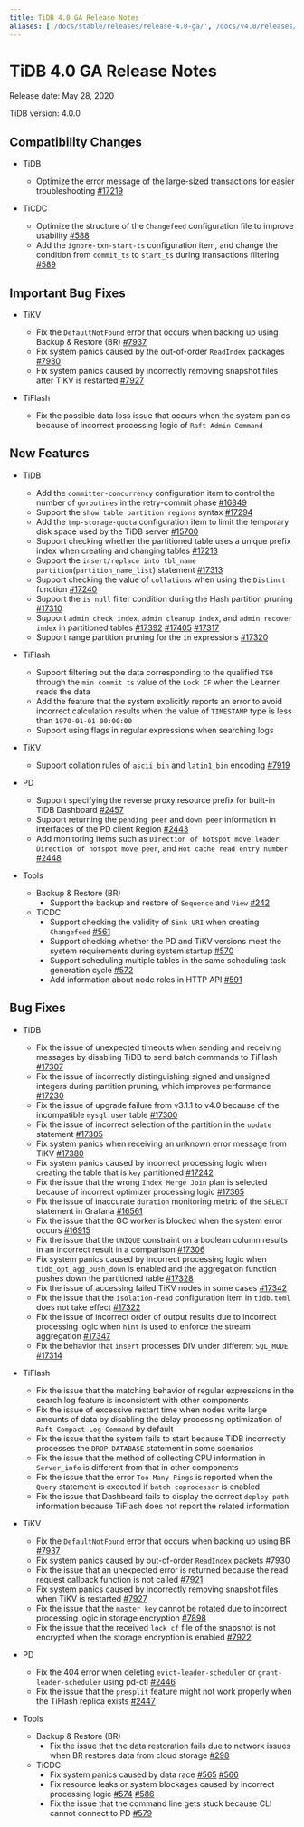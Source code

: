 ```yaml
---
title: TiDB 4.0 GA Release Notes
aliases: ['/docs/stable/releases/release-4.0-ga/','/docs/v4.0/releases/release-4.0-ga/']
---
```


# TiDB 4.0 GA Release Notes

Release date: May 28, 2020

TiDB version: 4.0.0

## Compatibility Changes

* TiDB
    - Optimize the error message of the large-sized transactions for easier troubleshooting [#17219](https://github.com/pingcap/tidb/pull/17219)

* TiCDC
    - Optimize the structure of the `Changefeed` configuration file to improve usability [#588](https://github.com/pingcap/tiflow/pull/588)
    - Add the `ignore-txn-start-ts` configuration item, and change the condition from `commit_ts` to `start_ts` during transactions filtering [#589](https://github.com/pingcap/tiflow/pull/589)

## Important Bug Fixes

* TiKV
    - Fix the `DefaultNotFound` error that occurs when backing up using Backup & Restore (BR) [#7937](https://github.com/tikv/tikv/pull/7937)
    - Fix system panics caused by the out-of-order `ReadIndex` packages [#7930](https://github.com/tikv/tikv/pull/7930)
    - Fix system panics caused by incorrectly removing snapshot files after TiKV is restarted [#7927](https://github.com/tikv/tikv/pull/7927)

* TiFlash
    - Fix the possible data loss issue that occurs when the system panics because of incorrect processing logic of `Raft Admin Command`

## New Features

* TiDB
    - Add the `committer-concurrency` configuration item to control the number of `goroutines` in the retry-commit phase [#16849](https://github.com/pingcap/tidb/pull/16849)
    - Support the `show table partition regions` syntax [#17294](https://github.com/pingcap/tidb/pull/17294)
    - Add the `tmp-storage-quota` configuration item to limit the temporary disk space used by the TiDB server [#15700](https://github.com/pingcap/tidb/pull/15700)
    - Support checking whether the partitioned table uses a unique prefix index when creating and changing tables [#17213](https://github.com/pingcap/tidb/pull/17213)
    - Support the `insert/replace into tbl_name partition`(`partition_name_list`) statement [#17313](https://github.com/pingcap/tidb/pull/17313)
    - Support checking the value of `collations` when using the `Distinct` function [#17240](https://github.com/pingcap/tidb/pull/17240)
    - Support the `is null` filter condition during the Hash partition pruning [#17310](https://github.com/pingcap/tidb/pull/17310)
    - Support `admin check index`, `admin cleanup index`, and `admin recover index` in partitioned tables [#17392](https://github.com/pingcap/tidb/pull/17392) [#17405](https://github.com/pingcap/tidb/pull/17405) [#17317](https://github.com/pingcap/tidb/pull/17317)
    - Support range partition pruning for the `in` expressions  [#17320](https://github.com/pingcap/tidb/pull/17320)

* TiFlash
    - Support filtering out the data corresponding to the qualified `TSO` through the `min commit ts` value of the `Lock CF` when the Learner reads the data
    - Add the feature that the system explicitly reports an error to avoid incorrect calculation results when the value of `TIMESTAMP` type is less than `1970-01-01 00:00:00`
    - Support using flags in regular expressions when searching logs

* TiKV
    - Support collation rules of `ascii_bin` and `latin1_bin` encoding [#7919](https://github.com/tikv/tikv/pull/7919)

* PD
    - Support specifying the reverse proxy resource prefix for built-in TiDB Dashboard [#2457](https://github.com/pingcap/pd/pull/2457)
    - Support returning the `pending peer` and `down peer` information in interfaces of the PD client Region [#2443](https://github.com/pingcap/pd/pull/2443)
    - Add monitoring items such as `Direction of hotspot move leader`, `Direction of hotspot move peer`, and `Hot cache read entry number` [#2448](https://github.com/pingcap/pd/pull/2448)

* Tools
    + Backup & Restore (BR)
        - Support the backup and restore of `Sequence` and `View` [#242](https://github.com/pingcap/br/pull/242)
    + TiCDC
        - Support checking the validity of `Sink URI` when creating `Changefeed` [#561](https://github.com/pingcap/tiflow/pull/561)
        - Support checking whether the PD and TiKV versions meet the system requirements during system startup [#570](https://github.com/pingcap/tiflow/pull/570)
        - Support scheduling multiple tables in the same scheduling task generation cycle [#572](https://github.com/pingcap/tiflow/pull/572)
        - Add information about node roles in HTTP API [#591](https://github.com/pingcap/tiflow/pull/591)

## Bug Fixes

* TiDB

    - Fix the issue of unexpected timeouts when sending and receiving messages by disabling TiDB to send batch commands to TiFlash [#17307](https://github.com/pingcap/tidb/pull/17307)
    - Fix the issue of incorrectly distinguishing signed and unsigned integers during partition pruning, which improves performance [#17230](https://github.com/pingcap/tidb/pull/17230)
    - Fix the issue of upgrade failure from v3.1.1 to v4.0 because of the incompatible `mysql.user` table [#17300](https://github.com/pingcap/tidb/pull/17300)
    - Fix the issue of incorrect selection of the partition in the `update` statement [#17305](https://github.com/pingcap/tidb/pull/17305)
    - Fix system panics when receiving an unknown error message from TiKV [#17380](https://github.com/pingcap/tidb/pull/17380)
    - Fix system panics caused by incorrect processing logic when creating the table that is `key` partitioned [#17242](https://github.com/pingcap/tidb/pull/17242)
    - Fix the issue that the wrong `Index Merge Join` plan is selected because of incorrect optimizer processing logic [#17365](https://github.com/pingcap/tidb/pull/17365)
    - Fix the issue of inaccurate `duration` monitoring metric of the `SELECT` statement in Grafana [#16561](https://github.com/pingcap/tidb/pull/16561)
    - Fix the issue that the GC worker is blocked when the system error occurs [#16915](https://github.com/pingcap/tidb/pull/16915)
    - Fix the issue that the `UNIQUE` constraint on a boolean column results in an incorrect result in a comparison [#17306](https://github.com/pingcap/tidb/pull/17306)
    - Fix system panics caused by incorrect processing logic when `tidb_opt_agg_push_down` is enabled and the aggregation function pushes down the partitioned table [#17328](https://github.com/pingcap/tidb/pull/17328)
    - Fix the issue of accessing failed TiKV nodes in some cases [#17342](https://github.com/pingcap/tidb/pull/17342)
    - Fix the issue that the `isolation-read` configuration item in `tidb.toml` does not take effect [#17322](https://github.com/pingcap/tidb/pull/17322)
    - Fix the issue of incorrect order of output results due to incorrect processing logic when `hint` is used to enforce the stream aggregation [#17347](https://github.com/pingcap/tidb/pull/17347)
    - Fix the behavior that `insert` processes DIV under different `SQL_MODE` [#17314](https://github.com/pingcap/tidb/pull/17314)

* TiFlash

    - Fix the issue that the matching behavior of regular expressions in the  search log feature is inconsistent with other components
    - Fix the issue of excessive restart time when nodes write large amounts of data by disabling the delay processing optimization of `Raft Compact Log Command` by default
    - Fix the issue that the system fails to start because TiDB incorrectly processes the `DROP DATABASE` statement in some scenarios
    - Fix the issue that the method of collecting CPU information in `Server_info` is different from that in other components
    - Fix the issue that the error `Too Many Pings` is reported when the `Query` statement is executed if `batch coprocessor` is enabled
    - Fix the issue that Dashboard fails to display the correct `deploy path` information because TiFlash does not report the related information

* TiKV

    - Fix the `DefaultNotFound` error that occurs when backing up using BR  [#7937](https://github.com/tikv/tikv/pull/7937)
    - Fix system panics caused by out-of-order `ReadIndex` packets [#7930](https://github.com/tikv/tikv/pull/7930)
    - Fix the issue that an unexpected error is returned because the read request callback function is not called [#7921](https://github.com/tikv/tikv/pull/7921)
    - Fix system panics caused by incorrectly removing snapshot files when TiKV is restarted [#7927](https://github.com/tikv/tikv/pull/7927)
    - Fix the issue that the `master key` cannot be rotated due to incorrect processing logic in storage encryption [#7898](https://github.com/tikv/tikv/pull/7898)
    - Fix the issue that the received `lock cf` file of the snapshot is not encrypted when the storage encryption is enabled [#7922](https://github.com/tikv/tikv/pull/7922)

* PD

    - Fix the 404 error when deleting `evict-leader-scheduler` or `grant-leader-scheduler` using pd-ctl [#2446](https://github.com/pingcap/pd/pull/2446)
    - Fix the issue that the `presplit` feature might not work properly when the TiFlash replica exists [#2447](https://github.com/pingcap/pd/pull/2447)

* Tools

    + Backup & Restore (BR)
        - Fix the issue that the data restoration fails due to network issues when BR restores data from cloud storage [#298](https://github.com/pingcap/br/pull/298)
    + TiCDC
        - Fix system panics caused by data race [#565](https://github.com/pingcap/tiflow/pull/565) [#566](https://github.com/pingcap/tiflow/pull/566)
        - Fix resource leaks or system blockages caused by incorrect processing logic [#574](https://github.com/pingcap/tiflow/pull/574) [#586](https://github.com/pingcap/tiflow/pull/586)
        - Fix the issue that the command line gets stuck because CLI cannot connect to PD [#579](https://github.com/pingcap/tiflow/pull/579)
